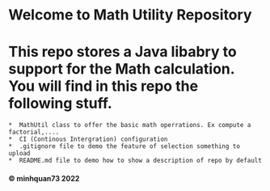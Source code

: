 # Welcome to Math Utility Repository

# This repo stores a Java libabry to support for the Math calculation. You will find in this repo the following stuff.

	*  MathUtil class to offer the basic math operrations. Ex compute a factorial,....
	*  CI (Continous Intergration) configuration
	*  .gitignore file to demo the feature of selection something to upload
	*  README.md file to demo how to show a description of repo by default

#### © minhquan73 2022
